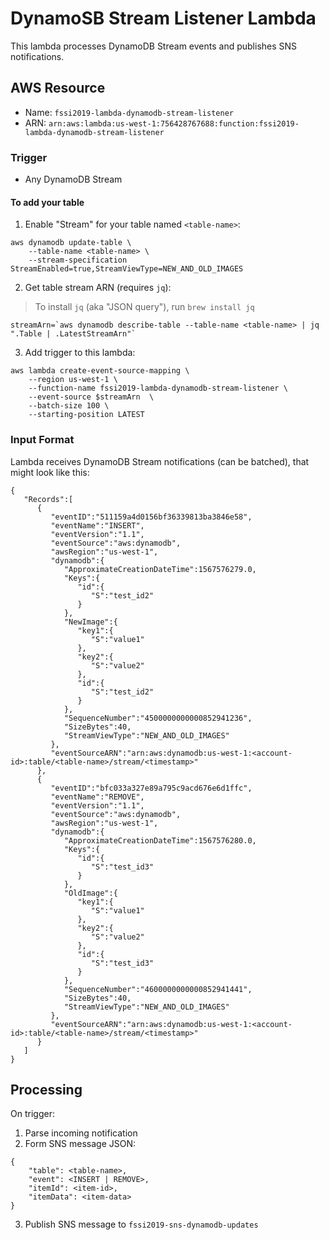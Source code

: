 # DynamoSB Stream Listener Lambda

This lambda processes DynamoDB Stream events and publishes SNS notifications.

## AWS Resource

* Name: `fssi2019-lambda-dynamodb-stream-listener`
* ARN: `arn:aws:lambda:us-west-1:756428767688:function:fssi2019-lambda-dynamodb-stream-listener`

### Trigger

* Any DynamoDB Stream

#### To add your table

1. Enable "Stream" for your table named `<table-name>`:

```
aws dynamodb update-table \
	--table-name <table-name> \
	--stream-specification StreamEnabled=true,StreamViewType=NEW_AND_OLD_IMAGES
```

2. Get table stream ARN (requires `jq`):

> To install `jq` (aka "JSON query"), run `brew install jq`


```
streamArn=`aws dynamodb describe-table --table-name <table-name> | jq ".Table | .LatestStreamArn"`
```

3. Add trigger to this lambda:

```
aws lambda create-event-source-mapping \
    --region us-west-1 \
    --function-name fssi2019-lambda-dynamodb-stream-listener \
    --event-source $streamArn  \
    --batch-size 100 \
    --starting-position LATEST
```


### Input Format

Lambda receives DynamoDB Stream notifications (can be batched), that might look like this:

```
{
   "Records":[
      {
         "eventID":"511159a4d0156bf36339813ba3846e58",
         "eventName":"INSERT",
         "eventVersion":"1.1",
         "eventSource":"aws:dynamodb",
         "awsRegion":"us-west-1",
         "dynamodb":{
            "ApproximateCreationDateTime":1567576279.0,
            "Keys":{
               "id":{
                  "S":"test_id2"
               }
            },
            "NewImage":{
               "key1":{
                  "S":"value1"
               },
               "key2":{
                  "S":"value2"
               },
               "id":{
                  "S":"test_id2"
               }
            },
            "SequenceNumber":"4500000000000852941236",
            "SizeBytes":40,
            "StreamViewType":"NEW_AND_OLD_IMAGES"
         },
         "eventSourceARN":"arn:aws:dynamodb:us-west-1:<account-id>:table/<table-name>/stream/<timestamp>"
      },
      {
         "eventID":"bfc033a327e89a795c9acd676e6d1ffc",
         "eventName":"REMOVE",
         "eventVersion":"1.1",
         "eventSource":"aws:dynamodb",
         "awsRegion":"us-west-1",
         "dynamodb":{
            "ApproximateCreationDateTime":1567576280.0,
            "Keys":{
               "id":{
                  "S":"test_id3"
               }
            },
            "OldImage":{
               "key1":{
                  "S":"value1"
               },
               "key2":{
                  "S":"value2"
               },
               "id":{
                  "S":"test_id3"
               }
            },
            "SequenceNumber":"4600000000000852941441",
            "SizeBytes":40,
            "StreamViewType":"NEW_AND_OLD_IMAGES"
         },
         "eventSourceARN":"arn:aws:dynamodb:us-west-1:<account-id>:table/<table-name>/stream/<timestamp>"
      }
   ]
}
```

## Processing
On trigger:

1. Parse incoming notification
2. Form SNS message JSON:

```
{
    "table": <table-name>,
    "event": <INSERT | REMOVE>,
    "itemId": <item-id>,
    "itemData": <item-data>
}
```

3. Publish SNS message to `fssi2019-sns-dynamodb-updates`
